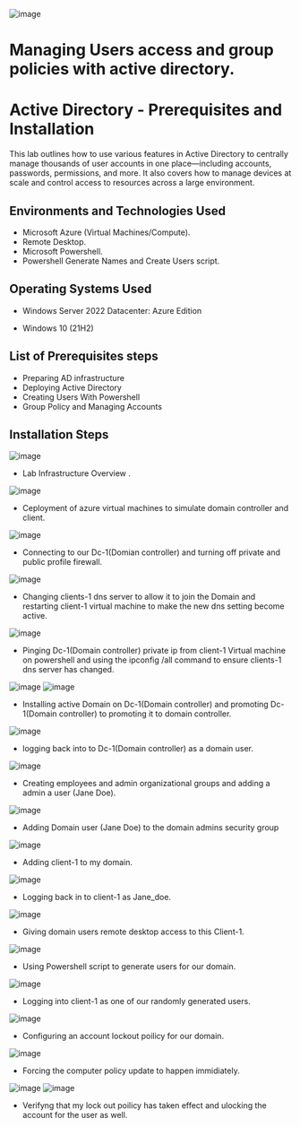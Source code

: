 ![image](https://github.com/user-attachments/assets/4ebcafe1-4002-49e1-9961-38af716d541c)

# Managing Users access and group policies with active directory.

<h1>Active Directory - Prerequisites and Installation</h1>
This lab outlines how to use various features in Active Directory to centrally manage thousands of user accounts in one place—including accounts, passwords, permissions, and more. It also covers how to manage devices at scale and control access to resources across a large environment.



<h2>Environments and Technologies Used</h2>

- Microsoft Azure (Virtual Machines/Compute).
- Remote Desktop.
- Microsoft Powershell.
- Powershell Generate Names and Create Users script.


<h2>Operating Systems Used </h2>

- Windows Server 2022 Datacenter: Azure Edition

- Windows 10</b> (21H2)

<h2>List of Prerequisites steps</h2>


- Preparing AD infrastructure 
- Deploying Active Directory
- Creating Users With Powershell
- Group Policy and Managing  Accounts


<h2>Installation Steps</h2>

![image](https://github.com/user-attachments/assets/15c0c796-7775-4e8c-bfe2-e7ba4037c9a1)

- Lab Infrastructure Overview .

![image](https://github.com/user-attachments/assets/c65c202c-9ea3-4e44-8517-62b7305fda6f)

- Ceployment of azure virtual machines to simulate domain controller and client.

![image](https://github.com/user-attachments/assets/58114f46-5efa-401b-a306-975f5ca806ab)

- Connecting to our Dc-1(Domian controller) and turning off private and public profile firewall.

![image](https://github.com/user-attachments/assets/155a385c-fd35-44dd-972d-5f46cceb8f40)

- Changing clients-1 dns server to allow it to join the Domain and restarting client-1 virtual machine to make the new dns setting become active.

![image](https://github.com/user-attachments/assets/72b85307-b32d-4f3a-b06f-cc263b2cc6ce)

- Pinging Dc-1(Domain controller) private ip from client-1 Virtual machine on powershell and using the ipconfig /all command to ensure clients-1 dns server has changed.

![image](https://github.com/user-attachments/assets/75c2fcd5-fe85-41eb-9eef-cd234fc3f830)    ![image](https://github.com/user-attachments/assets/f66001b0-58c0-4a02-bc63-e547673d690c)

- Installing active Domain on Dc-1(Domain controller) and promoting Dc-1(Domain controller) to promoting it to domain controller.

![image](https://github.com/user-attachments/assets/718d379b-f7ec-4757-8835-418ff2852e60)

- logging back into to Dc-1(Domain controller) as a domain user.

![image](https://github.com/user-attachments/assets/a25efc35-9fcc-4057-a1c1-fdc42bd4d398)

- Creating employees and admin organizational groups and adding a admin a user (Jane Doe).

![image](https://github.com/user-attachments/assets/81d99887-bcf2-4886-b145-f34aaadfad7d)

- Adding Domain user (Jane Doe) to the domain admins security group

![image](https://github.com/user-attachments/assets/c7dfcce6-27a1-4f57-a5f1-9a27c9589249)

- Adding client-1 to my domain.

![image](https://github.com/user-attachments/assets/2fa4f754-b807-4c86-b5e6-bc9c5218481c)

- Logging back in to client-1 as Jane_doe.

![image](https://github.com/user-attachments/assets/8c0cf078-50f2-4424-888c-09752567f883)

- Giving domain users remote desktop access to this Client-1.

![image](https://github.com/user-attachments/assets/e74c9449-8705-4432-908d-860787b84c89)

- Using Powershell script to generate users for our domain.

![image](https://github.com/user-attachments/assets/c8a8faa0-9505-405a-b9d9-d153e1fd919c)

- Logging into client-1 as one of our randomly generated users.


![image](https://github.com/user-attachments/assets/a2619e23-b0be-4ac2-93fa-961c58654759)

- Configuring an account lockout poilicy for our domain.

![image](https://github.com/user-attachments/assets/f3dbc39f-86bc-4dda-a7b2-b302d6fc0d5e)

- Forcing the computer policy update to happen immidiately.


![image](https://github.com/user-attachments/assets/c0f82ac7-f05d-4ddb-95d3-8f9c98264557)    ![image](https://github.com/user-attachments/assets/65c4ce5a-8a54-4d2f-89f8-08e567b22669)


- Verifyng that my lock out poilicy has taken effect and ulocking the account for the user as well.
